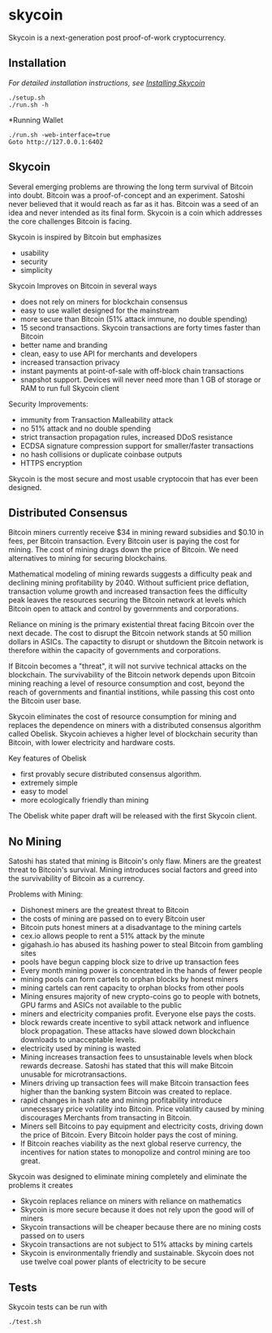 skycoin
=======

Skycoin is a next-generation post proof-of-work cryptocurrency.

Installation
------------

*For detailed installation instructions, see [Installing Skycoin](../../wiki/Installation)*

```
./setup.sh
./run.sh -h
```

*Running Wallet

```
./run.sh -web-interface=true
Goto http://127.0.0.1:6402
```


Skycoin
-------

Several emerging problems are throwing the long term survival of Bitcoin into doubt. Bitcoin was a proof-of-concept and an experiment. Satoshi never believed that it would reach as far as it has. Bitcoin was a seed of an idea and never intended as its final form. Skycoin is a coin which addresses the core challenges Bitcoin is facing.

Skycoin is inspired by Bitcoin but emphasizes
- usability
- security
- simplicity

Skycoin Improves on Bitcoin in several ways
- does not rely on miners for blockchain consensus
- easy to use wallet designed for the mainstream
- more secure than Bitcoin (51% attack immune, no double spending)
- 15 second transactions. Skycoin transactions are forty times faster than Bitcoin
- better name and branding
- clean, easy to use API for merchants and developers
- increased transaction privacy
- instant payments at point-of-sale with off-block chain transactions
- snapshot support. Devices will never need more than 1 GB of storage or RAM to run full Skycoin client

Security Improvements:
- immunity from Transaction Malleability attack
- no 51% attack and no double spending
- strict transaction propagation rules, increased DDoS resistance
- ECDSA signature compression support for smaller/faster transactions
- no hash collisions or duplicate coinbase outputs
- HTTPS encryption

Skycoin is the most secure and most usable cryptocoin that has ever been designed.

Distributed Consensus
---------------------

Bitcoin miners currently receive $34 in mining reward subsidies and $0.10 in fees, per Bitcoin transaction. Every Bitcoin user is paying the cost for mining. The cost of mining drags down the price of Bitcoin. We need alternatives to mining for securing blockchains.

Mathematical modeling of mining rewards suggests a difficulty peak and declining mining profitability by 2040. Without sufficient price deflation, transaction volume growth and increased transaction fees the difficulty peak leaves the resources securing the Bitcoin network at levels which Bitcoin open to attack and control by governments and corporations.

Reliance on mining is the primary existential threat facing Bitcoin over the next decade. The cost to disrupt the Bitcoin network stands at 50 million dollars in ASICs. The capactity to disrupt or shutdown the Bitcoin network is therefore within the capacity of governments and corporations.

If Bitcoin becomes a "threat", it will not survive technical attacks on the blockchain. The survivability of the Bitcoin network depends upon Bitcoin mining reaching a level of resource consumption and cost, beyond the reach of governments and finantial institions, while passing this cost onto the Bitcoin user base. 

Skycoin eliminates the cost of resource consumption for mining and replaces the dependence on miners with a distributed consensus algorithm called Obelisk. Skycoin achieves a higher level of blockchain security than Bitcoin, with lower electricity and hardware costs.

Key features of Obelisk
- first provably secure distributed consensus algorithm.
- extremely simple
- easy to model
- more ecologically friendly than mining

The Obelisk white paper draft will be released with the first Skycoin client.

No Mining
---------

Satoshi has stated that mining is Bitcoin's only flaw. Miners are the greatest threat to Bitcoin's survival. Mining introduces social factors and greed into the survivability of Bitcoin as a currency.

Problems with Mining:
- Dishonest miners are the greatest threat to Bitcoin
- the costs of mining are passed on to every Bitcoin user
- Bitcoin puts honest miners at a disadvantage to the mining cartels
- cex.io allows people to rent a 51% attack by the minute
- gigahash.io has abused its hashing power to steal Bitcoin from gambling sites
- pools have begun capping block size to drive up transaction fees
- Every month mining power is concentrated in the hands of fewer people
- mining pools can form cartels to orphan blocks by honest miners
- mining cartels can rent capacity to orphan blocks from other pools
- Mining ensures majority of new crypto-coins go to people with botnets, GPU farms and ASICs not available to the public
- miners and electricity companies profit. Everyone else pays the costs.
- block rewards create incentive to sybil attack network and influence block propagation. These attacks have slowed down blockchain downloads to unacceptable levels.
- electricity used by mining is wasted
- Mining increases transaction fees to unsustainable levels when block rewards decrease. Satoshi has stated that this will make Bitcoin unusable for microtransactions.
- Miners driving up transaction fees will make Bitcoin transaction fees higher than the banking system Bitcoin was created to replace.
- rapid changes in hash rate and mining profitability introduce unnecessary price volatility into Bitcoin. Price volatility caused by mining discourages Merchants from transacting in Bitcoin.
- Miners sell Bitcoins to pay equipment and electricity costs, driving down the price of Bitcoin. Every Bitcoin holder pays the cost of mining.
- If Bitcoin reaches viability as the next global reserve currency, the incentives for nation states to monopolize and control mining are too great.

Skycoin was designed to eliminate mining completely and eliminate the problems it creates
- Skycoin replaces reliance on miners with reliance on mathematics
- Skycoin is more secure because it does not rely upon the good will of miners
- Skycoin transactions will be cheaper because there are no mining costs passed on to users
- Skycoin transactions are not subject to 51% attacks by mining cartels
- Skycoin is environmentally friendly and sustainable. Skycoin does not use twelve coal power plants of electricity to be secure

Tests
-----

Skycoin tests can be run with 

```
./test.sh
```
